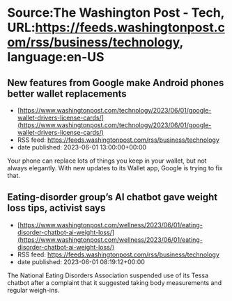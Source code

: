 # Source:The Washington Post - Tech, URL:https://feeds.washingtonpost.com/rss/business/technology, language:en-US

## New features from Google make Android phones better wallet replacements
 - [https://www.washingtonpost.com/technology/2023/06/01/google-wallet-drivers-license-cards/](https://www.washingtonpost.com/technology/2023/06/01/google-wallet-drivers-license-cards/)
 - RSS feed: https://feeds.washingtonpost.com/rss/business/technology
 - date published: 2023-06-01 13:00:00+00:00

Your phone can replace lots of things you keep in your wallet, but not always elegantly. With new updates to its Wallet app, Google is trying to fix that.

## Eating-disorder group’s AI chatbot gave weight loss tips, activist says
 - [https://www.washingtonpost.com/wellness/2023/06/01/eating-disorder-chatbot-ai-weight-loss/](https://www.washingtonpost.com/wellness/2023/06/01/eating-disorder-chatbot-ai-weight-loss/)
 - RSS feed: https://feeds.washingtonpost.com/rss/business/technology
 - date published: 2023-06-01 08:19:12+00:00

The National Eating Disorders Association suspended use of its Tessa chatbot after a complaint that it suggested taking body measurements and regular weigh-ins.

